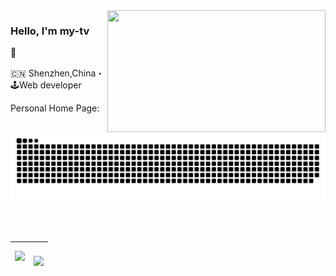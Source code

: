 <img align="right" src="https://media.tenor.com/S5qCffxIFdUAAAAC/the-muppet-kermit-the-frog.gif" width="349" height="195" />

### Hello, I'm my-tv
 👋

🇨🇳 Shenzhen,China・🕹Web developer

Personal Home Page: 


<picture>
  <source media="(prefers-color-scheme: dark)" srcset="https://raw.githubusercontent.com/kilvn/kilvn/output/github-contribution-grid-snake-dark.svg">
  <source media="(prefers-color-scheme: light)" srcset="https://raw.githubusercontent.com/kilvn/kilvn/output/github-contribution-grid-snake.svg">
  <img alt="github contribution grid snake animation" src="https://raw.githubusercontent.com/kilvn/kilvn/output/github-contribution-grid-snake.svg">
</picture>

<br><br>

| <a><img align="center" src="https://github-readme-stats.vercel.app/api?username=kilvn&show_icons=true&icon_color=805AD5&text_color=718096&bg_color=ffffff&hide_title=true&show_owner=true" /></a> | <a><br/><img align="center" src="https://github-readme-stats.vercel.app/api/top-langs/?username=kilvn"></a> |
| ------------------------------------------------------------------------------------------------------------------------------ | ---------------------------------------------------------------------------------------------------------------------------- |
